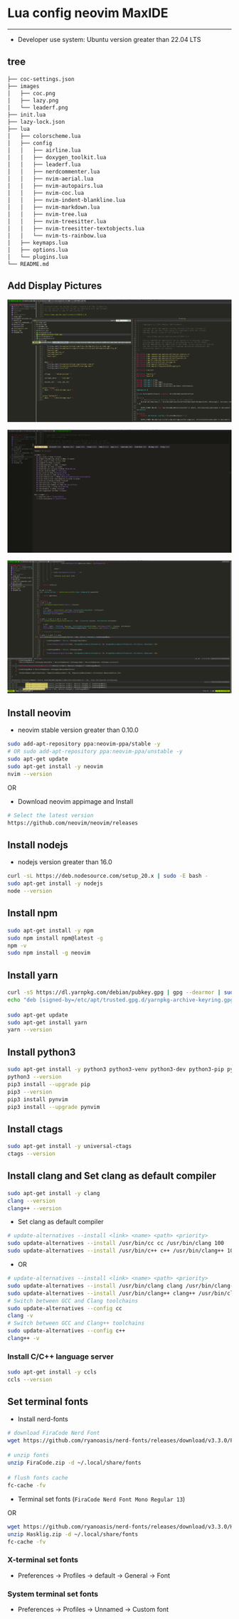 # Lua config neovim MaxIDE

---

- Developer use system: Ubuntu version greater than 22.04 LTS

## tree

```text
├── coc-settings.json
├── images
│   ├── coc.png
│   ├── lazy.png
│   └── leaderf.png
├── init.lua
├── lazy-lock.json
├── lua
│   ├── colorscheme.lua
│   ├── config
│   │   ├── airline.lua
│   │   ├── doxygen_toolkit.lua
│   │   ├── leaderf.lua
│   │   ├── nerdcommenter.lua
│   │   ├── nvim-aerial.lua
│   │   ├── nvim-autopairs.lua
│   │   ├── nvim-coc.lua
│   │   ├── nvim-indent-blankline.lua
│   │   ├── nvim-markdown.lua
│   │   ├── nvim-tree.lua
│   │   ├── nvim-treesitter.lua
│   │   ├── nvim-treesitter-textobjects.lua
│   │   └── nvim-ts-rainbow.lua
│   ├── keymaps.lua
│   ├── options.lua
│   └── plugins.lua
└── README.md
```

## Add Display Pictures

![show leaderf](./images/leaderf.png)

![show lazy](./images/lazy.png)

![show coc](./images/coc.png)

## Install neovim

- neovim stable version greater than 0.10.0

```bash
sudo add-apt-repository ppa:neovim-ppa/stable -y
# OR sudo add-apt-repository ppa:neovim-ppa/unstable -y
sudo apt-get update
sudo apt-get install -y neovim
nvim --version
```

OR

- Download neovim appimage and Install

```bash
# Select the latest version
https://github.com/neovim/neovim/releases
```

## Install nodejs

- nodejs version greater than 16.0

```bash
curl -sL https://deb.nodesource.com/setup_20.x | sudo -E bash -
sudo apt-get install -y nodejs
node --version
```

## Install npm

```bash
sudo apt-get install -y npm
sudo npm install npm@latest -g
npm -v
sudo npm install -g neovim
```

## Install yarn

```bash
curl -sS https://dl.yarnpkg.com/debian/pubkey.gpg | gpg --dearmor | sudo tee /etc/apt/trusted.gpg.d/yarnpkg-archive-keyring.gpg > /dev/null
echo "deb [signed-by=/etc/apt/trusted.gpg.d/yarnpkg-archive-keyring.gpg] https://dl.yarnpkg.com/debian/ stable main" | sudo tee /etc/apt/sources.list.d/yarn.list

sudo apt-get update
sudo apt-get install yarn
yarn --version
```

## Install python3

```bash
sudo apt-get install -y python3 python3-venv python3-dev python3-pip python3-neovim
python3 --version
pip3 install --upgrade pip
pip3 --version
pip3 install pynvim
pip3 install --upgrade pynvim
```

## Install ctags

```bash
sudo apt-get install -y universal-ctags
ctags --version
```

## Install clang and Set clang as default compiler

```bash
sudo apt-get install -y clang
clang --version
clang++ --version
```

- Set clang as default compiler

```bash
# update-alternatives --install <link> <name> <path> <priority>
sudo update-alternatives --install /usr/bin/cc cc /usr/bin/clang 100
sudo update-alternatives --install /usr/bin/c++ c++ /usr/bin/clang++ 100
```

- OR

```bash
# update-alternatives --install <link> <name> <path> <priority>
sudo update-alternatives --install /usr/bin/clang clang /usr/bin/clang-14 100
sudo update-alternatives --install /usr/bin/clang++ clang++ /usr/bin/clang++-14 100
# Switch between GCC and Clang toolchains
sudo update-alternatives --config cc
clang -v
# Switch between GCC and Clang++ toolchains
sudo update-alternatives --config c++
clang++ -v
```

### Install C/C++ language server

```bash
sudo apt-get install -y ccls
ccls --version
```

## Set terminal fonts

- Install nerd-fonts

```bash
# download FiraCode Nerd Font
wget https://github.com/ryanoasis/nerd-fonts/releases/download/v3.3.0/FiraCode.zip

# unzip fonts
unzip FiraCode.zip -d ~/.local/share/fonts

# flush fonts cache
fc-cache -fv
```

- Terminal set fonts (`FiraCode Nerd Font Mono Regular 13`)

OR

```bash
wget https://github.com/ryanoasis/nerd-fonts/releases/download/v3.3.0/Hasklig.zip
unzip Hasklig.zip -d ~/.local/share/fonts
fc-cache -fv
```

### X-terminal set fonts

- Preferences -> Profiles -> default -> General -> Font

### System terminal set fonts

- Preferences -> Profiles -> Unnamed -> Custom font
